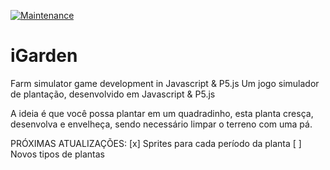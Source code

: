 [![Maintenance](https://img.shields.io/badge/Maintained%3F-no-red.svg)](https://bitbucket.org/lbesson/ansi-colors)

# iGarden

Farm simulator game development in Javascript & P5.js
Um jogo simulador de plantação, desenvolvido em Javascript & P5.js

A ideia é que você possa plantar em um quadradinho, esta planta cresça, desenvolva e envelheça, sendo necessário limpar o terreno com uma pá.

PRÓXIMAS ATUALIZAÇÕES:
[x] Sprites para cada período da planta
[ ] Novos tipos de plantas